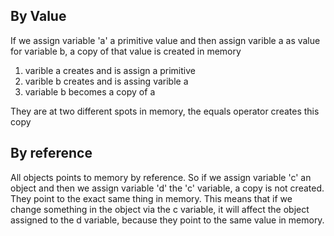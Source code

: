 ## By Value
If we assign variable 'a' a primitive value and then 
assign varible a as value for variable b, a copy of
that value is created in memory

1. varible a creates and is assign a primitive
2. varible b creates and is assing varible a
3. variable b becomes a copy of a 

They are at two different spots in memory, the equals operator 
creates this copy  

## By reference
All objects points to memory by reference. So if we assign 
variable 'c' an object and then we assign variable 'd' the
'c' variable, a copy is not created. They point to the exact
same thing in memory. This means that if we change something
in the object via the c variable, it will affect the object
assigned to the d variable, because they point to the same
value in memory.



